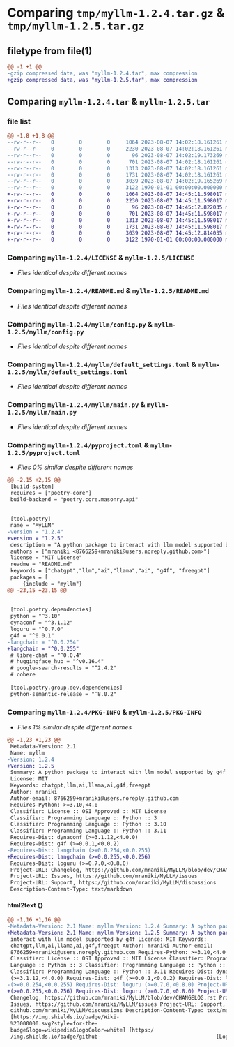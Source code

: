 # Comparing `tmp/myllm-1.2.4.tar.gz` & `tmp/myllm-1.2.5.tar.gz`

## filetype from file(1)

```diff
@@ -1 +1 @@
-gzip compressed data, was "myllm-1.2.4.tar", max compression
+gzip compressed data, was "myllm-1.2.5.tar", max compression
```

## Comparing `myllm-1.2.4.tar` & `myllm-1.2.5.tar`

### file list

```diff
@@ -1,8 +1,8 @@
--rw-r--r--   0        0        0     1064 2023-08-07 14:02:18.161261 myllm-1.2.4/LICENSE
--rw-r--r--   0        0        0     2230 2023-08-07 14:02:18.161261 myllm-1.2.4/README.md
--rw-r--r--   0        0        0       96 2023-08-07 14:02:19.173269 myllm-1.2.4/myllm/__init__.py
--rw-r--r--   0        0        0      701 2023-08-07 14:02:18.161261 myllm-1.2.4/myllm/config.py
--rw-r--r--   0        0        0     1313 2023-08-07 14:02:18.161261 myllm-1.2.4/myllm/default_settings.toml
--rw-r--r--   0        0        0     1731 2023-08-07 14:02:18.161261 myllm-1.2.4/myllm/main.py
--rw-r--r--   0        0        0     3039 2023-08-07 14:02:19.165269 myllm-1.2.4/pyproject.toml
--rw-r--r--   0        0        0     3122 1970-01-01 00:00:00.000000 myllm-1.2.4/PKG-INFO
+-rw-r--r--   0        0        0     1064 2023-08-07 14:45:11.598017 myllm-1.2.5/LICENSE
+-rw-r--r--   0        0        0     2230 2023-08-07 14:45:11.598017 myllm-1.2.5/README.md
+-rw-r--r--   0        0        0       96 2023-08-07 14:45:12.822035 myllm-1.2.5/myllm/__init__.py
+-rw-r--r--   0        0        0      701 2023-08-07 14:45:11.598017 myllm-1.2.5/myllm/config.py
+-rw-r--r--   0        0        0     1313 2023-08-07 14:45:11.598017 myllm-1.2.5/myllm/default_settings.toml
+-rw-r--r--   0        0        0     1731 2023-08-07 14:45:11.598017 myllm-1.2.5/myllm/main.py
+-rw-r--r--   0        0        0     3039 2023-08-07 14:45:12.814035 myllm-1.2.5/pyproject.toml
+-rw-r--r--   0        0        0     3122 1970-01-01 00:00:00.000000 myllm-1.2.5/PKG-INFO
```

### Comparing `myllm-1.2.4/LICENSE` & `myllm-1.2.5/LICENSE`

 * *Files identical despite different names*

### Comparing `myllm-1.2.4/README.md` & `myllm-1.2.5/README.md`

 * *Files identical despite different names*

### Comparing `myllm-1.2.4/myllm/config.py` & `myllm-1.2.5/myllm/config.py`

 * *Files identical despite different names*

### Comparing `myllm-1.2.4/myllm/default_settings.toml` & `myllm-1.2.5/myllm/default_settings.toml`

 * *Files identical despite different names*

### Comparing `myllm-1.2.4/myllm/main.py` & `myllm-1.2.5/myllm/main.py`

 * *Files identical despite different names*

### Comparing `myllm-1.2.4/pyproject.toml` & `myllm-1.2.5/pyproject.toml`

 * *Files 0% similar despite different names*

```diff
@@ -2,15 +2,15 @@
 [build-system]
 requires = ["poetry-core"]
 build-backend = "poetry.core.masonry.api"
 
 
 [tool.poetry]
 name = "MyLLM"
-version = "1.2.4"
+version = "1.2.5"
 description = "A python package to interact with llm model supported by g4f"
 authors = ["mraniki <8766259+mraniki@users.noreply.github.com>"]
 license = "MIT License"
 readme = "README.md"
 keywords = ["chatgpt","llm","ai","llama","ai", "g4f", "freegpt"]
 packages = [
     {include = "myllm"}
@@ -23,15 +23,15 @@
 
 
 [tool.poetry.dependencies]
 python = "^3.10"
 dynaconf = "^3.1.12"
 loguru = "^0.7.0"
 g4f = "^0.0.1"
-langchain = "^0.0.254"
+langchain = "^0.0.255"
 # libre-chat = "^0.0.4"
 # huggingface_hub = "^v0.16.4"
 # google-search-results = "^2.4.2"
 # cohere
 
 [tool.poetry.group.dev.dependencies]
 python-semantic-release = "^8.0.2"
```

### Comparing `myllm-1.2.4/PKG-INFO` & `myllm-1.2.5/PKG-INFO`

 * *Files 1% similar despite different names*

```diff
@@ -1,23 +1,23 @@
 Metadata-Version: 2.1
 Name: myllm
-Version: 1.2.4
+Version: 1.2.5
 Summary: A python package to interact with llm model supported by g4f
 License: MIT
 Keywords: chatgpt,llm,ai,llama,ai,g4f,freegpt
 Author: mraniki
 Author-email: 8766259+mraniki@users.noreply.github.com
 Requires-Python: >=3.10,<4.0
 Classifier: License :: OSI Approved :: MIT License
 Classifier: Programming Language :: Python :: 3
 Classifier: Programming Language :: Python :: 3.10
 Classifier: Programming Language :: Python :: 3.11
 Requires-Dist: dynaconf (>=3.1.12,<4.0.0)
 Requires-Dist: g4f (>=0.0.1,<0.0.2)
-Requires-Dist: langchain (>=0.0.254,<0.0.255)
+Requires-Dist: langchain (>=0.0.255,<0.0.256)
 Requires-Dist: loguru (>=0.7.0,<0.8.0)
 Project-URL: Changelog, https://github.com/mraniki/MyLLM/blob/dev/CHANGELOG.rst
 Project-URL: Issues, https://github.com/mraniki/MyLLM/issues
 Project-URL: Support, https://github.com/mraniki/MyLLM/discussions
 Description-Content-Type: text/markdown
```

#### html2text {}

```diff
@@ -1,16 +1,16 @@
-Metadata-Version: 2.1 Name: myllm Version: 1.2.4 Summary: A python package to
+Metadata-Version: 2.1 Name: myllm Version: 1.2.5 Summary: A python package to
 interact with llm model supported by g4f License: MIT Keywords:
 chatgpt,llm,ai,llama,ai,g4f,freegpt Author: mraniki Author-email:
 8766259+mraniki@users.noreply.github.com Requires-Python: >=3.10,<4.0
 Classifier: License :: OSI Approved :: MIT License Classifier: Programming
 Language :: Python :: 3 Classifier: Programming Language :: Python :: 3.10
 Classifier: Programming Language :: Python :: 3.11 Requires-Dist: dynaconf
 (>=3.1.12,<4.0.0) Requires-Dist: g4f (>=0.0.1,<0.0.2) Requires-Dist: langchain
-(>=0.0.254,<0.0.255) Requires-Dist: loguru (>=0.7.0,<0.8.0) Project-URL:
+(>=0.0.255,<0.0.256) Requires-Dist: loguru (>=0.7.0,<0.8.0) Project-URL:
 Changelog, https://github.com/mraniki/MyLLM/blob/dev/CHANGELOG.rst Project-URL:
 Issues, https://github.com/mraniki/MyLLM/issues Project-URL: Support, https://
 github.com/mraniki/MyLLM/discussions Description-Content-Type: text/markdown
 [https://img.shields.io/badge/Wiki-
 %23000000.svg?style=for-the-
 badge&logo=wikipedia&logoColor=white] [https:/
 /img.shields.io/badge/github-                                     [Logo]
```

